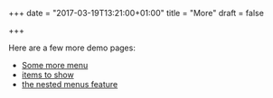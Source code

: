 +++
date = "2017-03-19T13:21:00+01:00"
title = "More"
draft = false

+++

Here are a few more demo pages:

- [Some more menu](some-more-menu/)
- [items to show](items-to-show/)
- [the nested menus feature](the-nested-menus-feature/)
